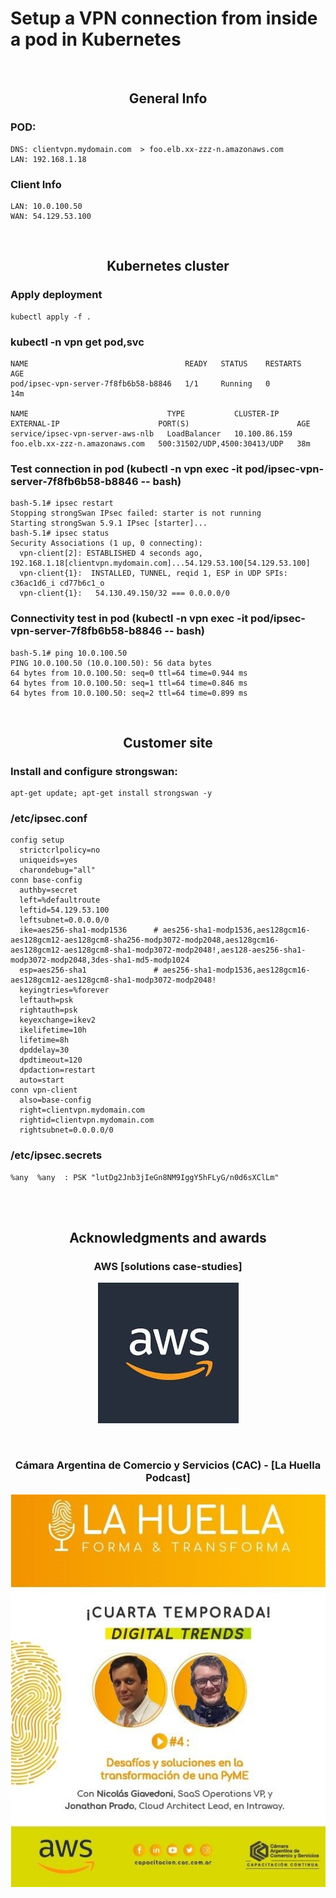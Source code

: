 # Setup a VPN connection from inside a pod in Kubernetes
<br>

<div align="center"><h2>General Info</h2></div>

### POD: 
	DNS: clientvpn.mydomain.com  > foo.elb.xx-zzz-n.amazonaws.com
	LAN: 192.168.1.18

### Client Info
	LAN: 10.0.100.50
	WAN: 54.129.53.100

<br>
<div align="center"><h2>Kubernetes cluster</h2></div>

### Apply deployment
	kubectl apply -f . 

### kubectl -n vpn get pod,svc
	NAME                                   READY   STATUS    RESTARTS   AGE
	pod/ipsec-vpn-server-7f8fb6b58-b8846   1/1     Running   0          14m
		
	NAME                               TYPE           CLUSTER-IP      EXTERNAL-IP                      PORT(S)                        AGE
	service/ipsec-vpn-server-aws-nlb   LoadBalancer   10.100.86.159   foo.elb.xx-zzz-n.amazonaws.com   500:31502/UDP,4500:30413/UDP   38m


### Test connection in pod (kubectl -n vpn exec -it pod/ipsec-vpn-server-7f8fb6b58-b8846 -- bash)
	bash-5.1# ipsec restart
	Stopping strongSwan IPsec failed: starter is not running
	Starting strongSwan 5.9.1 IPsec [starter]...
	bash-5.1# ipsec status
	Security Associations (1 up, 0 connecting):
	  vpn-client[2]: ESTABLISHED 4 seconds ago, 192.168.1.18[clientvpn.mydomain.com]...54.129.53.100[54.129.53.100]
	  vpn-client{1}:  INSTALLED, TUNNEL, reqid 1, ESP in UDP SPIs: c36ac1d6_i cd77b6c1_o
	  vpn-client{1}:   54.130.49.150/32 === 0.0.0.0/0


### Connectivity test in pod (kubectl -n vpn exec -it pod/ipsec-vpn-server-7f8fb6b58-b8846 -- bash)
	bash-5.1# ping 10.0.100.50
	PING 10.0.100.50 (10.0.100.50): 56 data bytes
	64 bytes from 10.0.100.50: seq=0 ttl=64 time=0.944 ms
	64 bytes from 10.0.100.50: seq=1 ttl=64 time=0.846 ms
	64 bytes from 10.0.100.50: seq=2 ttl=64 time=0.899 ms


<br>

<div align="center"><h2>Customer site</h2></div>

### Install and configure strongswan: 
	apt-get update; apt-get install strongswan -y 

### /etc/ipsec.conf
	config setup
	  strictcrlpolicy=no
	  uniqueids=yes
	  charondebug="all"
	conn base-config
	  authby=secret        
	  left=%defaultroute
	  leftid=54.129.53.100
	  leftsubnet=0.0.0.0/0
	  ike=aes256-sha1-modp1536 		# aes256-sha1-modp1536,aes128gcm16-aes128gcm12-aes128gcm8-sha256-modp3072-modp2048,aes128gcm16-aes128gcm12-aes128gcm8-sha1-modp3072-modp2048!,aes128-aes256-sha1-modp3072-modp2048,3des-sha1-md5-modp1024         
	  esp=aes256-sha1          		# aes256-sha1-modp1536,aes128gcm16-aes128gcm12-aes128gcm8-sha1-modp3072-modp2048!
	  keyingtries=%forever
	  leftauth=psk
	  rightauth=psk
	  keyexchange=ikev2
	  ikelifetime=10h
	  lifetime=8h
	  dpddelay=30
	  dpdtimeout=120
	  dpdaction=restart
	  auto=start
	conn vpn-client
	  also=base-config
	  right=clientvpn.mydomain.com
	  rightid=clientvpn.mydomain.com
	  rightsubnet=0.0.0.0/0


### /etc/ipsec.secrets
	%any  %any  : PSK "lutDg2Jnb3jIeGn8NM9IggY5hFLyG/n0d6sXClLm"


<br><br>


<div align="center"><h2>Acknowledgments and awards</h2>

### AWS [solutions case-studies]
<a href="https://aws.amazon.com/pt/solutions/case-studies/intraway/" target="_blank"><img src="img/aws.jpeg" ></a>

<br>

### Cámara Argentina de Comercio y Servicios (CAC) -  [La Huella Podcast]
<a href="https://open.spotify.com/episode/6nWlsWajxamdcUYB5r7tdJ" target="_blank"><img src="img/podcast.jpeg"></a>

</div> 

<br>